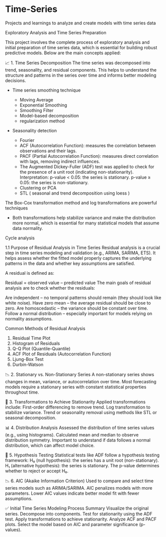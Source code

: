 # Time-Series
Projects and learnings to analyze and create models with time series data


Exploratory Analysis and Time Series Preparation

This project involves the complete process of exploratory analysis and initial preparation of time series data, which is essential for building robust predictive models. Below are the main concepts applied:

📈 1. Time Series Decomposition
The time series was decomposed into trend, seasonality, and residual components.
This helps to understand the structure and patterns in the series over time and informs better modeling decisions.
- Time series smoothing technique
   - Moving Average
   - Exponential Smoothing
   - Smoothing Filter
   - Model-based decomposition
   - regularization method
     
- Seasonality detection
   - Fourier
   - ACF (Autocorrelation Function): measures the correlation between observations and their lags.
   - PACF (Partial Autocorrelation Function): measures direct correlation with lags, removing indirect influences.
   - The Augmented Dickey-Fuller (ADF) test was applied to check for the presence of a unit root (indicating non-stationarity).
Interpretation:
p-value < 0.05: the series is stationary.
p-value ≥ 0.05: the series is non-stationary.
   - Clustering or PCA
   - STL ( seasonal and trend decomposition using loess )
 
The Box-Cox transformation method and log transformations are powerful techniques
   - Both transformations help stabilize variance and make the distribution more normal, which is essential for many statistical models that assume data normality.

Cycle analysis

1.1 Purpose of Residual Analysis in Time Series
Residual analysis is a crucial step in time series modeling and validation (e.g., ARIMA, SARIMA, ETS). It helps assess whether the fitted model properly captures the underlying patterns in the data and whether key assumptions are satisfied.

A residual is defined as:

Residual = observed value – predicted value
The main goals of residual analysis are to check whether the residuals:

Are independent – no temporal patterns should remain (they should look like white noise).
Have zero mean – the average residual should be close to zero.
Are homoscedastic – the variance should be constant over time.
Follow a normal distribution – especially important for models relying on normality assumptions.

Common Methods of Residual Analysis
1. Residual Time Plot
2. Histogram of Residuals
3. Q-Q Plot (Quantile-Quantile)
4. ACF Plot of Residuals (Autocorrelation Function)
5. Ljung-Box Test
6. Durbin-Watson


📉 2. Stationary vs. Non-Stationary Series
A non-stationary series shows changes in mean, variance, or autocorrelation over time.
Most forecasting models require a stationary series with constant statistical properties throughout time.


🔄 3. Transformations to Achieve Stationarity
Applied transformations include:
First-order differencing to remove trend.
Log transformation to stabilize variance.
Trend or seasonality removal using methods like STL or seasonal decomposition.


📊 4. Distribution Analysis
Assessed the distribution of time series values (e.g., using histograms).
Calculated mean and median to observe distribution symmetry.
Important to understand if data follows a normal distribution, which can affect model choice.


📐 5. Hypothesis Testing
Statistical tests like ADF follow a hypothesis testing framework:
H₀ (null hypothesis): the series has a unit root (non-stationary).
H₁ (alternative hypothesis): the series is stationary.
The p-value determines whether to reject or accept H₀.


📉 6. AIC (Akaike Information Criterion)
Used to compare and select time series models such as ARIMA/SARIMA.
AIC penalizes models with more parameters.
Lower AIC values indicate better model fit with fewer assumptions.


✅ Initial Time Series Modeling Process Summary
Visualize the original series.
Decompose into components.
Test for stationarity using the ADF test.
Apply transformations to achieve stationarity.
Analyze ACF and PACF plots.
Select the model based on AIC and parameter significance (p-values).
